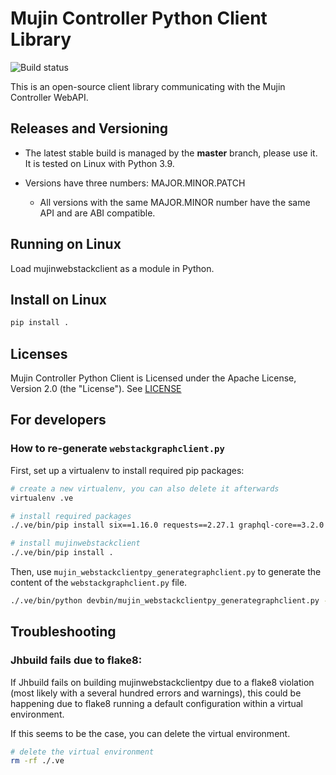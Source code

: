 # Mujin Controller Python Client Library

![Build status](https://github.com/mujin/mujinwebstackclientpy/actions/workflows/python.yml/badge.svg)

This is an open-source client library communicating with the Mujin Controller WebAPI.


## Releases and Versioning

- The latest stable build is managed by the **master** branch, please use it. It is tested on Linux with Python 3.9.

- Versions have three numbers: MAJOR.MINOR.PATCH
  
  - All versions with the same MAJOR.MINOR number have the same API and are ABI compatible.


## Running on Linux

Load mujinwebstackclient as a module in Python.


## Install on Linux

```bash
pip install .
```

## Licenses

Mujin Controller Python Client is Licensed under the Apache License, Version 2.0 (the "License"). See [LICENSE](LICENSE)

## For developers

### How to re-generate `webstackgraphclient.py`

First, set up a virtualenv to install required pip packages:

```bash
# create a new virtualenv, you can also delete it afterwards
virtualenv .ve

# install required packages
./.ve/bin/pip install six==1.16.0 requests==2.27.1 graphql-core==3.2.0 typing_extensions==4.2.0

# install mujinwebstackclient
./.ve/bin/pip install .
```

Then, use `mujin_webstackclientpy_generategraphclient.py` to generate the content of the `webstackgraphclient.py` file.

```bash
./.ve/bin/python devbin/mujin_webstackclientpy_generategraphclient.py --url http://controller123 > python/mujinwebstackclient/webstackgraphclient.py
```

## Troubleshooting

### Jhbuild fails due to flake8:
If Jhbuild fails on building mujinwebstackclientpy due to a flake8 violation (most likely with a several hundred errors and warnings), this could be happening due to flake8 running a default configuration within a virtual environment.

If this seems to be the case, you can delete the virtual environment.
```bash
# delete the virtual environment
rm -rf ./.ve
```